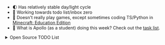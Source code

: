 <!--
Here are some ideas to get you started:

- ⚡ Fun fact: ...
-->

<!-- 😄 Pronouns: he/they/... -->
- 🌓 Has relatively stable day/light cycle <!-- 🐱 Is nocturnal -->
- 🎯 Working towards todo list/inbox zero <!-- 🙁 Has trouble schelduing equally important tasks, throttles, and falls back to doing neither urgent nor important tasks. -->
- 🧩 Doesn't really play games, except sometimes coding TS/Python in [Minecraft: Education Edition](https://education.minecraft.net/)
- 📓 What is Apollo (as a student) doing this week? Check out the [task list](https://students.washington.edu/zhuzhiyu/).

<details>
  <summary>Open Source TODO List</summary>
  
  - 贡献代码/文档给 Swift 社区
    - [x] [`#if canImport(some.submodule)`](https://github.com/apple/swift/pull/34094), waiting for merge...
    - [ ] Swift educational notes
    - [ ] 刷 LeetCode？
  - 更新咕咕咕的项目
    - [ ] [翻译/校对 CS193p](https://github.com/Apollonyan/CS193p-Developing-Apps-for-iOS-Spring-2020)
    - [ ] 发布 Dynamic Dark Mode 更新
    - [ ] 更新 BilibiliKit 对番剧封面的支持

</details>
